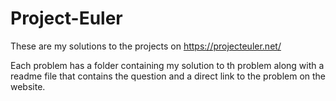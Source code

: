 # Project-Euler
These are my solutions to the projects on https://projecteuler.net/

Each problem has a folder containing my solution to th problem along with a readme file that
contains the question and a direct link to the problem on the website.
